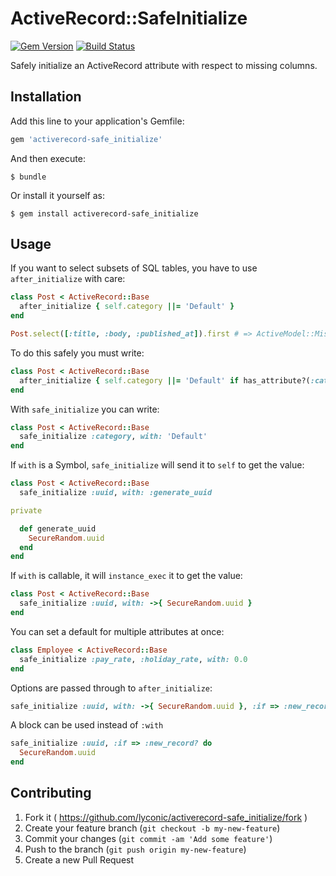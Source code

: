 # ActiveRecord::SafeInitialize
[![Gem Version](https://badge.fury.io/rb/activerecord-safe_initialize.svg)](http://badge.fury.io/rb/activerecord-safe_initialize)
[![Build Status](https://travis-ci.org/lyconic/activerecord-safe_initialize.svg)](https://travis-ci.org/lyconic/activerecord-safe_initialize)

Safely initialize an ActiveRecord attribute with respect to missing columns.

## Installation

Add this line to your application's Gemfile:

```ruby
gem 'activerecord-safe_initialize'
```

And then execute:

    $ bundle

Or install it yourself as:

    $ gem install activerecord-safe_initialize

## Usage

If you want to select subsets of SQL tables, you have to use `after_initialize` with care:

```ruby
class Post < ActiveRecord::Base
  after_initialize { self.category ||= 'Default' }
end

Post.select([:title, :body, :published_at]).first # => ActiveModel::MissingAttributeError
```

To do this safely you must write:

```ruby
class Post < ActiveRecord::Base
  after_initialize { self.category ||= 'Default' if has_attribute?(:category) }
end
```

With `safe_initialize` you can write:

```ruby
class Post < ActiveRecord::Base
  safe_initialize :category, with: 'Default'
end
```

If `with` is a Symbol, `safe_initialize` will send it to `self` to get the value:

```ruby
class Post < ActiveRecord::Base
  safe_initialize :uuid, with: :generate_uuid

private

  def generate_uuid
    SecureRandom.uuid
  end
end
```

If `with` is callable, it will `instance_exec` it to get the value:

```ruby
class Post < ActiveRecord::Base
  safe_initialize :uuid, with: ->{ SecureRandom.uuid }
end
```

You can set a default for multiple attributes at once:

```ruby
class Employee < ActiveRecord::Base
  safe_initialize :pay_rate, :holiday_rate, with: 0.0
end
```

Options are passed through to `after_initialize`:

```ruby
safe_initialize :uuid, with: ->{ SecureRandom.uuid }, :if => :new_record?
```

A block can be used instead of `:with`

```ruby
safe_initialize :uuid, :if => :new_record? do
  SecureRandom.uuid
end
```

## Contributing

1. Fork it ( https://github.com/lyconic/activerecord-safe_initialize/fork )
2. Create your feature branch (`git checkout -b my-new-feature`)
3. Commit your changes (`git commit -am 'Add some feature'`)
4. Push to the branch (`git push origin my-new-feature`)
5. Create a new Pull Request
